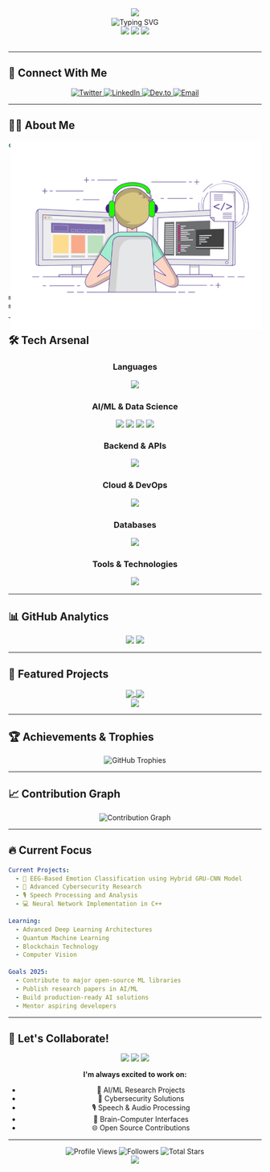<div align="center">
  <img src="https://capsule-render.vercel.app/api?type=waving&color=0:8B5CF6,50:06B6D4,100:10B981&height=120&section=header&text=Rudraksh%20Mohanty&fontSize=50&fontColor=fff&animation=fadeIn&fontAlignY=30&desc=AI/ML%20%7C%20Blockchain%20%7C%20Image%20Processing&descAlignY=55&descAlign=50"/>
</div>

<div align="center">
  <img src="https://readme-typing-svg.herokuapp.com?font=Fira+Code&weight=600&size=25&duration=4000&pause=1000&color=8B5CF6&center=true&vCenter=true&multiline=true&width=800&height=150&lines=🧠+AI%2FML+%26+Big+Data+Enthusiast;🔗+Blockchain+Developer;🎙️+Speech+Processing+Researcher;💻+Open+Source+Contributor" alt="Typing SVG" />
</div>

<div align="center">
  <img src="https://img.shields.io/badge/🌟-Building_the_Future_with_AI-8B5CF6?style=for-the-badge&logoColor=white"/>
  <img src="https://img.shields.io/badge/🚀-Always_Learning-06B6D4?style=for-the-badge&logoColor=white"/>
  <img src="https://img.shields.io/badge/💡-Innovation_Driven-10B981?style=for-the-badge&logoColor=white"/>
</div>

<br>

---

## 🔗 Connect With Me

<div align="center">
  <a href="https://twitter.com/MohantyRudraksh" target="_blank">
    <img src="https://img.shields.io/badge/Twitter-1DA1F2?style=for-the-badge&logo=twitter&logoColor=white&labelColor=1a1b27" alt="Twitter"/>
  </a>
  <a href="https://linkedin.com/in/rudraksh-mohanty" target="_blank">
    <img src="https://img.shields.io/badge/LinkedIn-0077B5?style=for-the-badge&logo=linkedin&logoColor=white&labelColor=1a1b27" alt="LinkedIn"/>
  </a>
  <a href="https://dev.to/rudraksh_mohanty" target="_blank">
    <img src="https://img.shields.io/badge/dev.to-0A0A0A?style=for-the-badge&logo=dev.to&logoColor=white&labelColor=1a1b27" alt="Dev.to"/>
  </a>
  <a href="mailto:rudraksh.mohanty05@gmail.com" target="_blank">
    <img src="https://img.shields.io/badge/Email-D14836?style=for-the-badge&logo=gmail&logoColor=white&labelColor=1a1b27" alt="Email"/>
  </a>
</div>

---

## 👨‍💻 About Me

<img align="right" alt="Coding" width="500" height="" src="https://raw.githubusercontent.com/devSouvik/devSouvik/master/gif3.gif">

```python
class RudrakshMohanty:
    def __init__(self):
        self.name = "Rudraksh Mohanty"
        self.role = "AI/ML Engineer & Researcher"
        self.location = "India 🇮🇳"
        self.interests = [
            "Artificial Intelligence",
            "Machine Learning",
            "Deep Learning",
            "Blockchain",
            "Speech Processing",
            "Computer Vision",
        ]
        self.current_focus = "EEG-based Emotion Classification"
    
    def say_hi(self):
        print("Thanks for dropping by! Let's build something amazing together!")

me = RudrakshMohanty()
me.say_hi()
```

---

## 🛠️ Tech Arsenal

<div align="center">

### **Languages**
<p>
  <img src="https://skillicons.dev/icons?i=python,cpp,c,js,solidity&theme=dark" />
</p>

### **AI/ML & Data Science**
<p>
  <img src="https://skillicons.dev/icons?i=tensorflow,pytorch,sklearn&theme=dark" />
  <img src="https://img.shields.io/badge/Pandas-150458?style=for-the-badge&logo=pandas&logoColor=white&labelColor=1a1b27"/>
  <img src="https://img.shields.io/badge/NumPy-013243?style=for-the-badge&logo=numpy&logoColor=white&labelColor=1a1b27"/>
  <img src="https://img.shields.io/badge/Jupyter-F37626?style=for-the-badge&logo=jupyter&logoColor=white&labelColor=1a1b27"/>
</p>

### **Backend & APIs**
<p>
  <img src="https://skillicons.dev/icons?i=flask,fastapi,django&theme=dark" />
</p>

### **Cloud & DevOps**
<p>
  <img src="https://skillicons.dev/icons?i=docker,kubernetes,aws&theme=dark" />
</p>

### **Databases**
<p>
  <img src="https://skillicons.dev/icons?i=mongodb,postgresql,mysql&theme=dark" />
</p>

### **Tools & Technologies**
<p>
  <img src="https://skillicons.dev/icons?i=git,github,vscode,linux,vim&theme=dark" />
</p>

</div>

---

## 📊 GitHub Analytics

<div align="center">
  <img height="180em" src="https://github-readme-stats.vercel.app/api?username=rudrakshmohanty&show_icons=true&theme=tokyonight&include_all_commits=true&count_private=true&hide_border=true"/>
  <img height="180em" src="https://github-readme-stats.vercel.app/api/top-langs/?username=rudrakshmohanty&layout=compact&langs_count=8&theme=tokyonight&hide_border=true"/>
</div>

---

## 🚀 Featured Projects

<div align="center">
  <a href="https://github.com/rudrakshmohanty/EEG-Based-Emotion-Classification-using-Hybrid-GRU-CNN-Model">
    <img align="center" src="https://github-readme-stats.vercel.app/api/pin/?username=rudrakshmohanty&repo=EEG-Based-Emotion-Classification-using-Hybrid-GRU-CNN-Model&theme=tokyonight&hide_border=true" />
  </a>
  <a href="https://github.com/rudrakshmohanty/Simple-Neural-Network-in-CPP">
    <img align="center" src="https://github-readme-stats.vercel.app/api/pin/?username=rudrakshmohanty&repo=Simple-Neural-Network-in-CPP&theme=tokyonight&hide_border=true" />
  </a>
</div>

<div align="center">
  <a href="https://github.com/rudrakshmohanty/Probabilistic-Reasoning-Project">
    <img align="center" src="https://github-readme-stats.vercel.app/api/pin/?username=rudrakshmohanty&repo=Probabilistic-Reasoning-Project&theme=tokyonight&hide_border=true" />
  </a>
</div>

---

## 🏆 Achievements & Trophies

<div align="center">
  <img src="https://github-profile-trophy.vercel.app/?username=rudrakshmohanty&theme=tokyonight&no-frame=true&row=1&column=7&margin-w=15&margin-h=15" alt="GitHub Trophies"/>
</div>

---

## 📈 Contribution Graph

<div align="center">
  <img src="https://github-readme-activity-graph.vercel.app/graph?username=rudrakshmohanty&theme=tokyo-night&hide_border=true&area=true&line=7c3aed&point=06b6d4" alt="Contribution Graph"/>
</div>

---

## 🔥 Current Focus

```yaml
Current Projects:
  - 🧠 EEG-Based Emotion Classification using Hybrid GRU-CNN Model
  - 🔐 Advanced Cybersecurity Research
  - 🎙️ Speech Processing and Analysis
  - 💻 Neural Network Implementation in C++

Learning:
  - Advanced Deep Learning Architectures
  - Quantum Machine Learning
  - Blockchain Technology
  - Computer Vision

Goals 2025:
  - Contribute to major open-source ML libraries
  - Publish research papers in AI/ML
  - Build production-ready AI solutions
  - Mentor aspiring developers
```

---

## 💬 Let's Collaborate!

<div align="center">
  <img src="https://img.shields.io/badge/🤝-Open_for_Collaboration-8B5CF6?style=for-the-badge&logoColor=white"/>
  <img src="https://img.shields.io/badge/💡-Always_Learning-06B6D4?style=for-the-badge&logoColor=white"/>
  <img src="https://img.shields.io/badge/🌟-Innovating_Daily-10B981?style=for-the-badge&logoColor=white"/>
</div>

<div align="center">
  
**I'm always excited to work on:**
- 🤖 AI/ML Research Projects
- 🔐 Cybersecurity Solutions
- 🎙️ Speech & Audio Processing
- 🧠 Brain-Computer Interfaces
- 🌐 Open Source Contributions

</div>

---

<div align="center">
  <img src="https://komarev.com/ghpvc/?username=rudrakshmohanty&label=Profile%20Views&color=8B5CF6&style=for-the-badge" alt="Profile Views"/>
  <img src="https://img.shields.io/github/followers/rudrakshmohanty?label=Followers&style=for-the-badge&logo=github&color=06B6D4" alt="Followers"/>
  <img src="https://img.shields.io/github/stars/rudrakshmohanty?label=Total%20Stars&style=for-the-badge&logo=github&color=10B981" alt="Total Stars"/>
</div>

<div align="center">
  <img src="https://capsule-render.vercel.app/api?type=waving&color=0:8B5CF6,50:06B6D4,100:10B981&height=120&section=footer"/>
</div>
